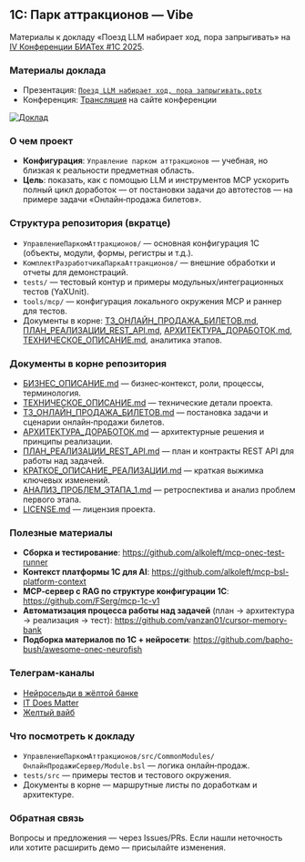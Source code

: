 ## 1С: Парк аттракционов — Vibe

Материалы к докладу «Поезд LLM набирает ход, пора запрыгивать» на [IV Конференции БИАТех #1C 2025](https://konf2025.bia-tech.ru/).

### Материалы доклада
- Презентация: [`Поезд LLM набирает ход, пора запрыгивать.pptx`](./Поезд%20LLM%20набирает%20ход,%20пора%20запрыгивать.pptx)
- Конференция: [Трансляция](https://konf2025.bia-tech.ru/#stream) на сайте конференции

[![Доклад](https://img.youtube.com/vi/peSYiDVLIvk/0.jpg)](https://www.youtube.com/watch?v=peSYiDVLIvk&t=1905s)

### О чем проект
- **Конфигурация**: `Управление парком аттракционов` — учебная, но близкая к реальности предметная область.
- **Цель**: показать, как с помощью LLM и инструментов MCP ускорить полный цикл доработок — от постановки задачи до автотестов — на примере задачи «Онлайн‑продажа билетов».

### Структура репозитория (вкратце)
- `УправлениеПаркомАттракционов/` — основная конфигурация 1С (объекты, модули, формы, регистры и т.д.).
- `КомплектРазработчикаПаркаАттракционов/` — внешние обработки и отчеты для демонстраций.
- `tests/` — тестовый контур и примеры модульных/интеграционных тестов (YaXUnit).
- `tools/mcp/` — конфигурация локального окружения MCP и раннер для тестов.
- Документы в корне: [ТЗ_ОНЛАЙН_ПРОДАЖА_БИЛЕТОВ.md](./ТЗ_ОНЛАЙН_ПРОДАЖА_БИЛЕТОВ.md), [ПЛАН_РЕАЛИЗАЦИИ_REST_API.md](./ПЛАН_РЕАЛИЗАЦИИ_REST_API.md), [АРХИТЕКТУРА_ДОРАБОТОК.md](./АРХИТЕКТУРА_ДОРАБОТОК.md), [ТЕХНИЧЕСКОЕ_ОПИСАНИЕ.md](./ТЕХНИЧЕСКОЕ_ОПИСАНИЕ.md), аналитика этапов.

### Документы в корне репозитория
- [БИЗНЕС_ОПИСАНИЕ.md](./БИЗНЕС_ОПИСАНИЕ.md) — бизнес‑контекст, роли, процессы, терминология.
- [ТЕХНИЧЕСКОЕ_ОПИСАНИЕ.md](./ТЕХНИЧЕСКОЕ_ОПИСАНИЕ.md) — технические детали проекта.
- [ТЗ_ОНЛАЙН_ПРОДАЖА_БИЛЕТОВ.md](./ТЗ_ОНЛАЙН_ПРОДАЖА_БИЛЕТОВ.md) — постановка задачи и сценарии онлайн‑продажи билетов.
- [АРХИТЕКТУРА_ДОРАБОТОК.md](./АРХИТЕКТУРА_ДОРАБОТОК.md) — архитектурные решения и принципы реализации.
- [ПЛАН_РЕАЛИЗАЦИИ_REST_API.md](./ПЛАН_РЕАЛИЗАЦИИ_REСТ_API.md) — план и контракты REST API для работы над задачей.
- [КРАТКОЕ_ОПИСАНИЕ_РЕАЛИЗАЦИИ.md](./КРАТКОЕ_ОПИСАНИЕ_РЕАЛИЗАЦИИ.md) — краткая выжимка ключевых изменений.
- [АНАЛИЗ_ПРОБЛЕМ_ЭТАПА_1.md](./АНАЛИЗ_ПРОБЛЕМ_ЭТАПА_1.md) — ретроспектива и анализ проблем первого этапа.
- [LICENSE.md](./LICENSE.md) — лицензия проекта.

### Полезные материалы
- **Сборка и тестирование**: https://github.com/alkoleft/mcp-onec-test-runner
- **Контекст платформы 1С для AI**: https://github.com/alkoleft/mcp-bsl-platform-context
- **MCP‑сервер с RAG по структуре конфигурации 1С**: https://github.com/FSerg/mcp-1c-v1
- **Автоматизация процесса работы над задачей** (план → архитектура → реализация → тест): https://github.com/vanzan01/cursor-memory-bank
- **Подборка материалов по 1С + нейросети**: https://github.com/bapho-bush/awesome-onec-neurofish

### Телеграм‑каналы
- [Нейросельди в жёлтой банке](https://t.me/onec_neurofish)
- [IT Does Matter](https://t.me/comol_it_does_matter)
- [Желтый вайб](https://t.me/yellow_ai_vibe)

### Что посмотреть к докладу
- `УправлениеПаркомАттракционов/src/CommonModules/ОнлайнПродажиСервер/Module.bsl` — логика онлайн‑продаж.
- `tests/src` — примеры тестов и тестового окружения.
- Документы в корне — маршрутные листы по доработкам и архитектуре.

### Обратная связь
Вопросы и предложения — через Issues/PRs. Если нашли неточность или хотите расширить демо — присылайте изменения.


